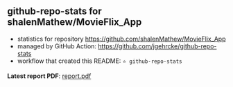 ## github-repo-stats for shalenMathew/MovieFlix_App

- statistics for repository https://github.com/shalenMathew/MovieFlix_App
- managed by GitHub Action: https://github.com/jgehrcke/github-repo-stats
- workflow that created this README: `⭐ github-repo-stats`

**Latest report PDF**: [report.pdf](https://github.com/shalenMathew/MovieFlix_App/raw/github-repo-stats/shalenMathew/MovieFlix_App/latest-report/report.pdf)


